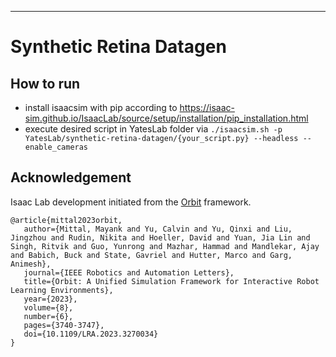 
---

# Synthetic Retina Datagen

## How to run
 - install isaacsim with pip according to https://isaac-sim.github.io/IsaacLab/source/setup/installation/pip_installation.html
 - execute desired script in YatesLab folder via `./isaacsim.sh -p YatesLab/synthetic-retina-datagen/{your_script.py} --headless --enable_cameras`


## Acknowledgement

Isaac Lab development initiated from the [Orbit](https://isaac-orbit.github.io/) framework. 
```
@article{mittal2023orbit,
   author={Mittal, Mayank and Yu, Calvin and Yu, Qinxi and Liu, Jingzhou and Rudin, Nikita and Hoeller, David and Yuan, Jia Lin and Singh, Ritvik and Guo, Yunrong and Mazhar, Hammad and Mandlekar, Ajay and Babich, Buck and State, Gavriel and Hutter, Marco and Garg, Animesh},
   journal={IEEE Robotics and Automation Letters},
   title={Orbit: A Unified Simulation Framework for Interactive Robot Learning Environments},
   year={2023},
   volume={8},
   number={6},
   pages={3740-3747},
   doi={10.1109/LRA.2023.3270034}
}
```
